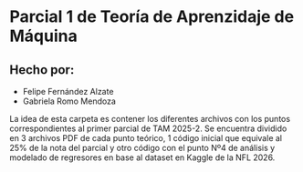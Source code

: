 # Parcial 1 de Teoría de Aprenzidaje de Máquina

## Hecho por:
* Felipe Fernández Alzate
* Gabriela Romo Mendoza

La idea de esta carpeta es contener los diferentes archivos con los puntos correspondientes al primer parcial de TAM 2025-2.
Se encuentra dividido en 3 archivos PDF de cada punto teórico, 1 código inicial que equivale al 25% de la nota del parcial 
y otro código con el punto Nº4 de análisis y modelado de regresores en base al dataset en Kaggle de la NFL 2026.

